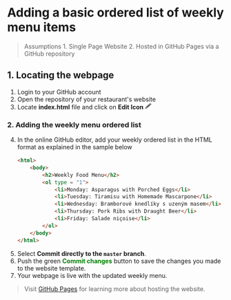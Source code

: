 # Adding a basic ordered list of weekly menu items

>Assumptions
    1. Single Page Website
    2. Hosted in GitHub Pages via a GitHub repository

## 1. Locating the webpage

1. Login to your GitHub account
2. Open the repository of your restaurant's website
3. Locate **index.html** file and click on **Edit Icon**<img src="https://raw.githubusercontent.com/Olena1925/Menu/master/Edit%20Icon.png" width="20" height="15"/>

### 2. Adding the weekly menu ordered list

4. In the online GitHub editor, add your weekly ordered list in the HTML format as explained in the sample below
    ```html
    <html>
        <body>
            <h2>Weekly Food Menu</h2>
            <ol type = "1">
                <li>Monday: Asparagus with Porched Eggs</li>
                <li>Tuesday: Tiramisu with Homemade Mascarpone</li>
                <li>Wednesday: Bramborové knedlíky s uzeným masem</li>
                <li>Thursday: Pork Ribs with Draught Beer</li>
                <li>Friday: Salade niçoise</li>
            </ol>  
        </body>
    </html>
    ```
5. Select **Commit directly to the `master` branch**.
6. Push the green <span style="color: green;">**Commit changes**</span> button to save the changes you made to the website template.
7. Your webpage is live with the updated weekly menu.

>Visit [GitHub Pages](https://pages.github.com) for learning more about hosting the website.
